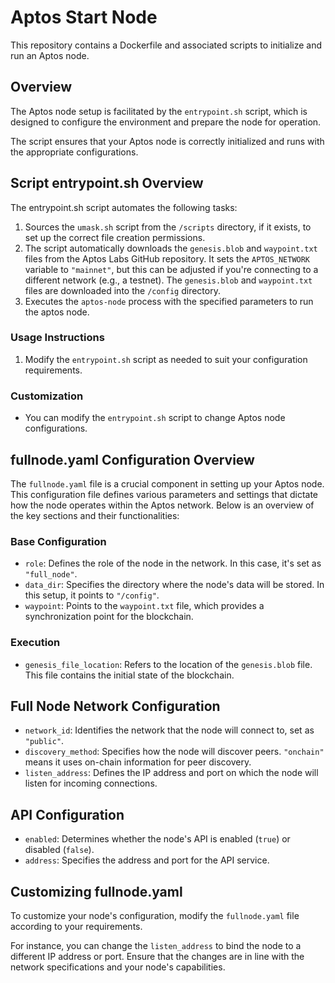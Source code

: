 # Aptos Start Node
This repository contains a Dockerfile and associated scripts to initialize and run an Aptos node.

## Overview
The Aptos node setup is facilitated by the `entrypoint.sh` script, which is designed to configure the environment and prepare the node for operation. 

The script ensures that your Aptos node is correctly initialized and runs with the appropriate configurations.

## Script entrypoint.sh Overview
The entrypoint.sh script automates the following tasks:

1. Sources the `umask.sh` script from the `/scripts` directory, if it exists, to set up the correct file creation permissions.
2. The script automatically downloads the `genesis.blob` and `waypoint.txt` files from the Aptos Labs GitHub repository.
It sets the `APTOS_NETWORK` variable to `"mainnet"`, but this can be adjusted if you're connecting to a different network (e.g., a testnet).
The `genesis.blob` and `waypoint.txt` files are downloaded into the `/config` directory.
3. Executes the `aptos-node` process with the specified parameters to run the aptos node.

### Usage Instructions
1. Modify the `entrypoint.sh` script as needed to suit your configuration requirements.

### Customization
- You can modify the `entrypoint.sh` script to change Aptos node configurations.

## fullnode.yaml Configuration Overview
The `fullnode.yaml` file is a crucial component in setting up your Aptos node. This configuration file defines various parameters and settings that dictate how the node operates within the Aptos network. Below is an overview of the key sections and their functionalities:

### Base Configuration
- `role`: Defines the role of the node in the network. In this case, it's set as `"full_node"`.
- `data_dir`: Specifies the directory where the node's data will be stored. In this setup, it points to `"/config"`.
- `waypoint`: Points to the `waypoint.txt` file, which provides a synchronization point for the blockchain.

### Execution
- `genesis_file_location`: Refers to the location of the `genesis.blob` file. This file contains the initial state of the blockchain.

## Full Node Network Configuration
- `network_id`: Identifies the network that the node will connect to, set as `"public"`.
- `discovery_method`: Specifies how the node will discover peers. `"onchain"` means it uses on-chain information for peer discovery.
- `listen_address`: Defines the IP address and port on which the node will listen for incoming connections.

## API Configuration
- `enabled`: Determines whether the node's API is enabled (`true`) or disabled (`false`).
- `address`: Specifies the address and port for the API service.

## Customizing fullnode.yaml
To customize your node's configuration, modify the `fullnode.yaml` file according to your requirements.

For instance, you can change the `listen_address` to bind the node to a different IP address or port. Ensure that the changes are in line with the network specifications and your node's capabilities.

